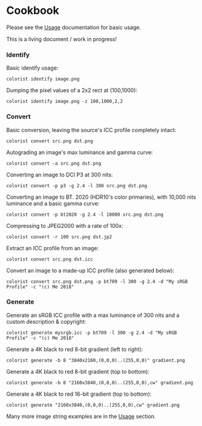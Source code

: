 # Cookbook

Please see the [Usage](./Usage.md) documentation for basic usage.

This is a living document / work in progress!

### Identify

Basic identify usage:

`colorist identify image.png`

Dumping the pixel values of a 2x2 rect at (100,1000):

`colorist identify image.png -z 100,1000,2,2`


### Convert

Basic conversion, leaving the source's ICC profile completely intact:

`colorist convert src.png dst.png`

Autograding an image's max luminance and gamma curve:

`colorist convert -a src.png dst.png`

Converting an image to DCI P3 at 300 nits:

`colorist convert -p p3 -g 2.4 -l 300 src.png dst.png`

Converting an image to BT. 2020 (HDR10's color primaries), with 10,000 nits luminance and a basic gamma curve:

`colorist convert -p bt2020 -g 2.4 -l 10000 src.png dst.png`

Compressing to JPEG2000 with a rate of 100x:

`colorist convert -r 100 src.png dst.jp2`

Extract an ICC profile from an image:

`colorist convert src.png dst.icc`

Convert an image to a made-up ICC profile (also generated below):

`colorist convert src.png dst.png -p bt709 -l 300 -g 2.4 -d "My sRGB Profile" -c "(c) Me 2018"`


### Generate

Generate an sRGB ICC profile with a max luminance of 300 nits and a custom description & copyright:

`colorist generate mysrgb.icc -p bt709 -l 300 -g 2.4 -d "My sRGB Profile" -c "(c) Me 2018"`

Generate a 4K black to red 8-bit gradient (left to right):

`colorist generate -b 8 "3840x2160,(0,0,0)..(255,0,0)" gradient.png`

Generate a 4K black to red 8-bit gradient (top to bottom):

`colorist generate -b 8 "2160x3840,(0,0,0)..(255,0,0),cw" gradient.png`

Generate a 4K black to red 16-bit gradient (top to bottom):

`colorist generate "2160x3840,(0,0,0)..(255,0,0),cw" gradient.png`

Many more image string examples are in the [Usage](./Usage.md) section.
